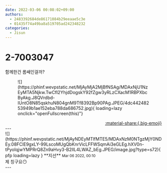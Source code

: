 ```yaml
---
date: 2022-03-06 00:08:02+09:00
authors:
  - 2483392684de86171084b29eeaae5c3e
  - 01435f74a49ba8a519705ad242348232
categories:
  - Jisun
---
```


# 2-7003047

<div class="post-container" markdown="1">
<div class="content-container md-sidebar__scrollwrap" markdown="1">

함께한건 롬쌔인걸까?
<figure markdown="1">
![](https://phinf.wevpstatic.net/MjAyMjA2MjBfNSAg/MDAxNjU1NzEyMTA5Njkw.TwCfl2YhjdDogskY92fZgw3yRLzCXacM1RBPXbcByAkg.J8QVrdbd-IUntO8N85qskhuN804gnM9Tf8392Bp90PAg.JPEG/4dc44248253949b1ae152eba788da686752.jpg){ loading=lazy onclick="openFullscreen(this)"}
</figure>


</div>
</div>

<div style="text-align: right;" markdown="1">
<a href="https://weverse.io/fromis9/fanpost/2-7003047" style="text-align: right;">:material-share:{.big-emoji}</a>
</div>
---

<div class="comments-container md-sidebar__scrollwrap" markdown="1">
<div class="comment" markdown="1">
<div class='id-container' markdown="1">
![](https://phinf.wevpstatic.net/MjAyNDEyMTlfMTE5/MDAxNzM0NTgzMjY0NDEy.08FClE9gxLY-99LscoMUgQbKnrVicLFFWSqmAi3eGLEg.hXV0n-tPyoIqjwYMPRrQ8Zn9aHvy3-B2llL4LWAZ_bEg.JPEG/image.jpg?type=s72){ pfp loading=lazy }
**<span class="artist">지선</span>** <small>Mar 06 2022, 00:10</small><br>
</div>
<div class='comment-body' markdown="1">
제 칭구요😶
</div>
</div>
</div>
---
